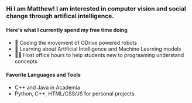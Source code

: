 ### Hi I am Matthew! I am interested in computer vision and social change through artifical intelligence.

#### Here's what I currently spend my free time doing
- 🦿 Coding the movement of ODrive powered robots
- 🤖 Learning about Artificial Intelligence and Machine Learning models
- 👨‍🏫 Host office hours to help students new to prograaming understand concepts


#### Favorite Languages and Tools
- C++ and Java in Academia
- Python, C++, HTML/CSS/JS for personal projects
